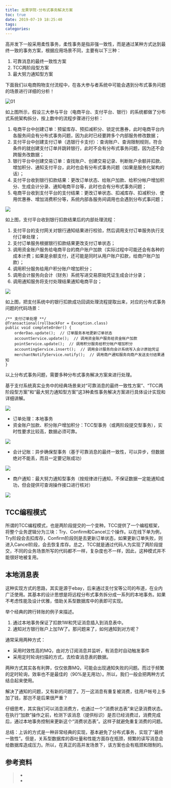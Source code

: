 ```yaml
---
title: 龙果学院-分布式事务解决方案
toc: true
date: 2019-07-19 18:25:40
tags:
categories:
---
```


高并发下一般采用柔性事务，柔性事务是指非强一致性，而是通过某种方式达到最终一致的事务方案，根据应用场景不同，主要有以下三种：

1. 可靠消息的最终一致性方案
2. TCC两阶段型方案
3. 最大努力通知型方案

下面我们以电商购物支付流程中，在各大参与者系统中可能会遇到分布式事务问题的场景进行详细的分析！

![01](龙果学院-分布式事务解决方案/01.jpeg)



如上图所示，假设三大参与平台（电商平台、支付平台、银行）的系统都做了分布式系统架构拆分，按上数中的流程步骤进行分析：

1. 电商平台中创建订单：预留库存、预扣减积分、锁定优惠券，此时电商平台内各服务间会有分布式事务问题，因为此时已经要跨多个内部服务修改数据；
2. 支付平台中创建支付订单（选银行卡支付）：查询账户、查询限制规则，符合条件的就创建支付订单并跳转银行，此时不会有分布式事务问题，因为还不会跨服务改数据；
3. 银行平台中创建交易订单：查找账户、创建交易记录、判断账户余额并扣款、增加积分、通知支付平台，此时也会有分布式事务问题（如果是服务化架构的话）；
4. 支付平台收到银行扣款结果：更改订单状态、给账户加款、给积分帐户增加积分、生成会计分录、通知电商平台等，此时也会有分布式事务问题；
5. 电商平台收到支付平台的支付结果：更改订单状态、扣减库存、扣减积分、使用优惠券、增加消费积分等，系统内部各服务间调用也会遇到分布式事问题；



![](龙果学院-分布式事务解决方案/02.jpeg)



如上图，支付平台收到银行扣款结果后的内部处理流程：

1. 支付平台的支付网关对银行通知结果进行校验，然后调用支付订单服务执行支付订单处理；
2. 支付订单服务根据银行扣款结果更改支付订单状态；
3. 调用资金账户服务给电商平台的商户账户加款（实际过程中可能还会有各种的成本计费；如果是余额支付，还可能是同时从用户账户扣款，给商户账户加款）；
4. 调用积分服务给用户积分账户增加积分；
5. 调用会计服务向会计（财务）系统写进交易原始凭证生成会计分录；
6. 调用通知服务将支付处理结果通知电商平台；

![](龙果学院-分布式事务解决方案/03.jpeg)

如上图，把支付系统中的银行扣款成功回调处理流程提取出来，对应的分布式事务问题的代码场景：

```
/** 支付订单处理 **/
@Transactional(rollbackFor = Exception.class)
public void completeOrder() {
    orderDao.update();  // 订单服务本地更新订单状态
    accountService.update();  // 调用资金账户服务给资金帐户加款
    pointService.update();  // 调用积分服务给积分帐户增加积分
    accountingService.insert();  // 调用会计服务向会计系统写入会计原始凭证
    merchantNotifyService.notify();  // 调用商户通知服务向商户发送支付结果通知
}
```

以上分布式事务问题，需要多种分布式事务解决方案来进行处理。

基于支付系统真实业务中的经典场景来对“可靠消息的最终一致性方案”、“TCC两阶段型方案”和“最大努力通知型方案”这3种柔性事务解决方案进行具体设计实现和详细讲解。

![](龙果学院-分布式事务解决方案/04.jpg)



- 订单处理：本地事务
- 资金账户加款、积分账户增加积分：TCC型事务（或两阶段提交型事务），实时性要求比较高，数据必须可靠。

![](龙果学院-分布式事务解决方案/05.jpg)

- 会计记账：异步确保型事务（基于可靠消息的最终一致性，可以异步，但数据绝对不能丢，而且一定要记账成功）

![](龙果学院-分布式事务解决方案/06.jpg)

- 商户通知：最大努力通知型事务（按规律进行通知，不保证数据一定能通知成功，但会提供可查询操作接口进行核对）

![](龙果学院-分布式事务解决方案/07.jpg)





## TCC编程模式

所谓的TCC编程模式，也是两阶段提交的一个变种。TCC提供了一个编程框架，将整个业务逻辑分为三块：Try、Confirm和Cancel三个操作。以在线下单为例，Try阶段会去扣库存，Confirm阶段则是去更新订单状态，如果更新订单失败，则进入Cancel阶段，会去恢复库存。总之，TCC就是通过代码人为实现了两阶段提交，不同的业务场景所写的代码都不一样，复杂度也不一样，因此，这种模式并不能很好地被复用。

## **本地消息表**

这种实现方式的思路，其实是源于ebay，后来通过支付宝等公司的布道，在业内广泛使用。其基本的设计思想是将远程分布式事务拆分成一系列的本地事务。如果不考虑性能及设计优雅，借助关系型数据库中的表即可实现。

举个经典的跨行转账的例子来描述。

1. 通过本地事务保证了扣款1W和凭证消息插入到消息表中。
2. 通知对方银行账户上加1W了。那问题来了，如何通知到对方呢？

通常采用两种方式：

- 采用时效性高的MQ，由对方订阅消息并监听，有消息时自动触发事件
- 采用定时轮询扫描的方式，去检查消息表的数据。



两种方式其实各有利弊，仅仅依靠MQ，可能会出现通知失败的问题。而过于频繁的定时轮询，效率也不是最佳的（90%是无用功）。所以，我们一般会把两种方式结合起来使用。

解决了通知的问题，又有新的问题了。万一这消息有重复被消费，往用户帐号上多加了钱，那岂不是后果很严重？

仔细思考，其实我们可以消息消费方，也通过一个“消费状态表”来记录消费状态。在执行“加款”操作之前，检测下该消息（提供标识）是否已经消费过，消费完成后，通过本地事务控制来更新这个“消费状态表”。这样子就避免重复消费的问题。

总结：上诉的方式是一种非常经典的实现，基本避免了分布式事务，实现了“最终一致性”。但是，关系型数据库的吞吐量和性能方面存在瓶颈，频繁的读写消息会给数据库造成压力。所以，在真正的高并发场景下，该方案也会有瓶颈和限制的。





## 参考资料
> - []()
> - []()
